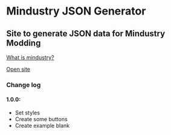 # Mindustry JSON Generator
## Site to generate JSON data for Mindustry Modding

[What is mindustry?](https://mindustrygame.github.io/)

[Open site](https://danilakouzmenko.github.io/mindustry-json-generator/)

### Change log
#### 1.0.0:
* Set styles
* Create some buttons
* Create example blank
